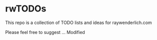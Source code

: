 # rwTODOs

This repo is a collection of TODO lists and ideas for raywenderlich.com

Please feel free to suggest ...
Modified
